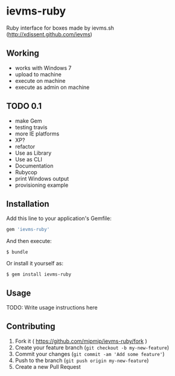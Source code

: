 # ievms-ruby

Ruby interface for boxes made by ievms.sh (http://xdissent.github.com/ievms)

## Working
* works with Windows 7
* upload to machine
* execute on machine
* execute as admin on machine

## TODO 0.1

* make Gem
* testing travis
* more IE platforms
* XP?
* refactor
* Use as Library
* Use as CLI
* Documentation
* Rubycop
* print Windows output
* provisioning example

## Installation

Add this line to your application's Gemfile:

```ruby
gem 'ievms-ruby'
```

And then execute:

    $ bundle

Or install it yourself as:

    $ gem install ievms-ruby

## Usage

TODO: Write usage instructions here

## Contributing

1. Fork it ( https://github.com/mipmip/ievms-ruby/fork )
2. Create your feature branch (`git checkout -b my-new-feature`)
3. Commit your changes (`git commit -am 'Add some feature'`)
4. Push to the branch (`git push origin my-new-feature`)
5. Create a new Pull Request
